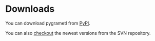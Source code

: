 # Downloads #

You can download pygrametl from [PyPI](https://pypi.python.org/pypi/pygrametl).

You can also [checkout](https://code.google.com/p/pygrametl/source/checkout) the newest versions from the SVN repository.